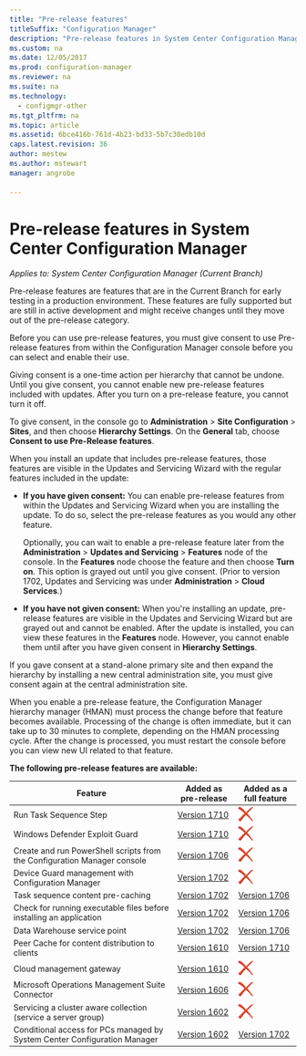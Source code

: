 ```yaml
---
title: "Pre-release features"
titleSuffix: "Configuration Manager"
description: "Pre-release features in System Center Configuration Manager"
ms.custom: na
ms.date: 12/05/2017
ms.prod: configuration-manager
ms.reviewer: na
ms.suite: na
ms.technology:
  - configmgr-other
ms.tgt_pltfrm: na
ms.topic: article
ms.assetid: 6bce416b-761d-4b23-bd33-5b7c30edb10d
caps.latest.revision: 36
author: mestew
ms.author: mstewart
manager: angrobe

---
```

# Pre-release features in System Center Configuration Manager
*Applies to: System Center Configuration Manager (Current Branch)*

Pre-release features are features that are in the Current Branch for early testing in a production environment. These features are fully supported but are still in active development and might receive changes until they move out of the pre-release category.

 Before you can use pre-release features, you must give consent to use Pre-release features from within the Configuration Manager console before you can select and enable their use.  

Giving consent is a one-time action per hierarchy that cannot be undone. Until you give consent, you cannot enable new pre-release features included with updates. After you turn on a pre-release feature, you cannot turn it off.

To give consent, in the console go to **Administration** > **Site Configuration** > **Sites**, and then choose **Hierarchy Settings**. On the **General** tab, choose **Consent to use Pre-Release features**.

When you install an update that includes pre-release features, those features are visible in the Updates and Servicing Wizard with the regular features included in the update:
  - **If you have given consent:** You can enable pre-release features from within the Updates and Servicing Wizard when you are installing the update. To do so, select the pre-release features as you would any other feature.     

    Optionally, you can wait to enable a pre-release feature later from the **Administration** > **Updates and Servicing** > **Features** node of the console. In the **Features** node choose the feature and then choose **Turn on**. This option is grayed out until you give consent. (Prior to version 1702, Updates and Servicing was under **Administration** > **Cloud Services**.)
  -   **If you have not given consent:** When you're installing an update, pre-release features are visible in the Updates and Servicing Wizard but are grayed out and cannot be enabled. After the update is installed, you can view these features in the **Features** node. However, you cannot enable them until after you have given consent in **Hierarchy Settings**.

If you gave consent at a stand-alone primary site and then expand the hierarchy by installing a new central administration site, you must give consent again at the central administration site.

 When you enable a pre-release feature, the Configuration Manager hierarchy manager (HMAN) must process the change before that feature becomes available. Processing of the change is often immediate, but it can take up to 30 minutes to complete, depending on the HMAN processing cycle. After the change is processed, you must restart the console before you can view new UI related to that feature.

**The following pre-release features are available:**

 |Feature          |Added as pre-release | Added as a full feature|  
|------------------|---------------------|---------------------|
| Run Task Sequence Step <!-- 1261338 --> |  [Version 1710](/sccm/osd/understand/task-sequence-steps#child-task-sequence) |![Not yet](media/83c5d168-8faf-4e8e-920b-528e3c43ffd4.gif)|
| Windows Defender Exploit Guard <!-- 1355468 --> |  [Version 1710](/sccm/protect/deploy-use/create-deploy-exploit-guard-policy) |![Not yet](media/83c5d168-8faf-4e8e-920b-528e3c43ffd4.gif)|
| Create and run PowerShell scripts from the Configuration Manager console <!-- 1236459 --> |  [Version 1706](/sccm/apps/deploy-use/create-deploy-scripts)|![Not yet](media/83c5d168-8faf-4e8e-920b-528e3c43ffd4.gif)|
| Device Guard management with Configuration Manager <!-- 1319346 --> |  [Version 1702](/sccm/protect/deploy-use/use-device-guard-with-configuration-manager)|![Not yet](media/83c5d168-8faf-4e8e-920b-528e3c43ffd4.gif)|
| Task sequence content pre-caching <!-- 1021244 --> |  [Version 1702](/sccm/osd/deploy-use/create-a-task-sequence-to-upgrade-an-operating-system#configure-pre-cache-content) | [Version 1706](/sccm/osd/deploy-use/create-a-task-sequence-to-upgrade-an-operating-system#configure-pre-cache-content)|
| Check for running executable files before installing an application <!-- 1284624 --> |   [Version 1702](/sccm/apps/deploy-use/deploy-applications#how-to-check-for-running-executable-files-before-installing-an-application) |[Version 1706](/sccm/apps/deploy-use/deploy-applications#how-to-check-for-running-executable-files-before-installing-an-application)|
| Data Warehouse service point <!-- 1277922 --> |  [Version 1702](/sccm/core/servers/manage/data-warehouse) |[Version 1706](/sccm/core/servers/manage/data-warehouse)|
| Peer Cache for content distribution to clients <!-- 1101436 --> |  [Version 1610](/sccm/core/plan-design/hierarchy/client-peer-cache) | [Version 1710](/sccm/core/plan-design/hierarchy/client-peer-cache)|
| Cloud management gateway <!-- 1101764 --> |  [Version 1610](/sccm/core/clients/manage/plan-cloud-management-gateway) |![Not yet](media/83c5d168-8faf-4e8e-920b-528e3c43ffd4.gif)|
| Microsoft Operations Management Suite Connector <!-- 1236739 --> | [Version 1606](../../../core/clients/manage/sync-data-microsoft-operations-management-suite.md) |![Not yet](media/83c5d168-8faf-4e8e-920b-528e3c43ffd4.gif)|
| Servicing a cluster aware collection (service a server group) <!-- 1081776 --> | [Version 1602](../../../core/get-started/capabilities-in-technical-preview-1605.md#BKMK_ServerGroups)|![Not yet](media/83c5d168-8faf-4e8e-920b-528e3c43ffd4.gif)|
| Conditional access for PCs managed by System Center Configuration Manager <!--  --> | [Version 1602](../../../protect/deploy-use/manage-access-to-o365-services-for-pcs-managed-by-sccm.md)     | [Version 1702](/sccm/mdm/deploy-use/manage-access-to-services)                     |
